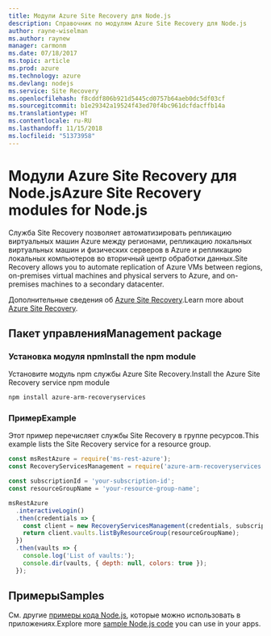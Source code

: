 ```yaml
---
title: Модули Azure Site Recovery для Node.js
description: Справочник по модулям Azure Site Recovery для Node.js
author: rayne-wiselman
ms.author: raynew
manager: carmonm
ms.date: 07/18/2017
ms.topic: article
ms.prod: azure
ms.technology: azure
ms.devlang: nodejs
ms.service: Site Recovery
ms.openlocfilehash: f8cddf806b921d5445cd0757b64aeb0dc5df03cf
ms.sourcegitcommit: b1e29342a19524f43ed70f4bc961dcfdacffb14a
ms.translationtype: HT
ms.contentlocale: ru-RU
ms.lasthandoff: 11/15/2018
ms.locfileid: "51373958"
---
```

# <a name="azure-site-recovery-modules-for-nodejs"></a><span data-ttu-id="b6e1e-103">Модули Azure Site Recovery для Node.js</span><span class="sxs-lookup"><span data-stu-id="b6e1e-103">Azure Site Recovery modules for Node.js</span></span>

<span data-ttu-id="b6e1e-104">Служба Site Recovery позволяет автоматизировать репликацию виртуальных машин Azure между регионами, репликацию локальных виртуальных машин и физических серверов в Azure и репликацию локальных компьютеров во вторичный центр обработки данных.</span><span class="sxs-lookup"><span data-stu-id="b6e1e-104">Site Recovery allows you to automate replication of Azure VMs between regions, on-premises virtual machines and physical servers to Azure, and on-premises machines to a secondary datacenter.</span></span>

<span data-ttu-id="b6e1e-105">Дополнительные сведения об [Azure Site Recovery](https://docs.microsoft.com/azure/site-recovery/site-recovery-overview).</span><span class="sxs-lookup"><span data-stu-id="b6e1e-105">Learn more about [Azure Site Recovery](https://docs.microsoft.com/azure/site-recovery/site-recovery-overview).</span></span>

## <a name="management-package"></a><span data-ttu-id="b6e1e-106">Пакет управления</span><span class="sxs-lookup"><span data-stu-id="b6e1e-106">Management package</span></span>

### <a name="install-the-npm-module"></a><span data-ttu-id="b6e1e-107">Установка модуля npm</span><span class="sxs-lookup"><span data-stu-id="b6e1e-107">Install the npm module</span></span>

<span data-ttu-id="b6e1e-108">Установите модуль npm службы Azure Site Recovery.</span><span class="sxs-lookup"><span data-stu-id="b6e1e-108">Install the Azure Site Recovery service npm module</span></span>

```bash
npm install azure-arm-recoveryservices
```

### <a name="example"></a><span data-ttu-id="b6e1e-109">Пример</span><span class="sxs-lookup"><span data-stu-id="b6e1e-109">Example</span></span>

<span data-ttu-id="b6e1e-110">Этот пример перечисляет службы Site Recovery в группе ресурсов.</span><span class="sxs-lookup"><span data-stu-id="b6e1e-110">This example lists the Site Recovery service for a resource group.</span></span>

```javascript
const msRestAzure = require('ms-rest-azure');
const RecoveryServicesManagement = require('azure-arm-recoveryservices');

const subscriptionId = 'your-subscription-id';
const resourceGroupName = 'your-resource-group-name';

msRestAzure
  .interactiveLogin()
  .then(credentials => {
    const client = new RecoveryServicesManagement(credentials, subscriptionId);
    return client.vaults.listByResourceGroup(resourceGroupName);
  })
  .then(vaults => {
    console.log('List of vaults:');
    console.dir(vaults, { depth: null, colors: true });
  });
```

## <a name="samples"></a><span data-ttu-id="b6e1e-111">Примеры</span><span class="sxs-lookup"><span data-stu-id="b6e1e-111">Samples</span></span>

<span data-ttu-id="b6e1e-112">См. другие [примеры кода Node.js](https://azure.microsoft.com/resources/samples/?platform=nodejs), которые можно использовать в приложениях.</span><span class="sxs-lookup"><span data-stu-id="b6e1e-112">Explore more [sample Node.js code](https://azure.microsoft.com/resources/samples/?platform=nodejs) you can use in your apps.</span></span>
